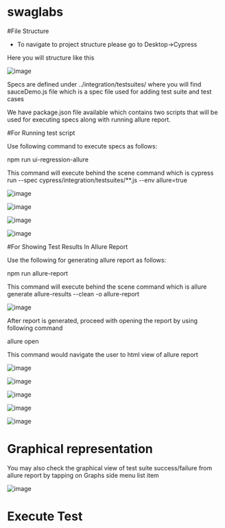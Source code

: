 # swaglabs

#File Structure 

- To navigate to project structure please go to Desktop->Cypress

Here you will structure like this

![image](https://user-images.githubusercontent.com/34996741/201510237-0c7a95d6-1790-486c-875b-939f0cb63550.png)

Specs are defined under ../integration/testsuites/ where you will find sauceDemo.js file which is a spec file used for adding test suite and test cases

We have package.json file available which contains two scripts that will be used for executing specs along with running allure report.




#For Running test script

Use following command to execute specs as follows: 

npm run ui-regression-allure

This command will execute behind the scene command which is cypress run --spec cypress/integration/testsuites/**.js --env allure=true

![image](https://user-images.githubusercontent.com/34996741/201510650-85c25d09-f8be-4ef0-a3d1-339393f31aa7.png)

![image](https://user-images.githubusercontent.com/34996741/201510658-0ac92883-7e13-48c9-97f7-f0afdb028018.png)

![image](https://user-images.githubusercontent.com/34996741/201510661-9f283924-6690-4454-ab32-34cfe7551af9.png)

![image](https://user-images.githubusercontent.com/34996741/201510676-f4bd98f2-9dda-4013-af98-516ff1398ab8.png)

#For Showing Test Results In Allure Report 

Use the following for generating allure report as follows: 

npm run allure-report 

This command will execute behind the scene command which is allure generate allure-results --clean -o allure-report

![image](https://user-images.githubusercontent.com/34996741/201510765-a14d2880-fdc3-4311-83fa-4cd7c37167f5.png)


After report is generated, proceed with opening the report by using following command

allure open

This command would navigate the user to html view of allure report 

![image](https://user-images.githubusercontent.com/34996741/201510808-bc9268d7-d259-4edb-8e33-9155358bac3f.png)


![image](https://user-images.githubusercontent.com/34996741/201510822-3d2c7d2f-1858-4e62-ac94-6d4a7ea9acfe.png)

![image](https://user-images.githubusercontent.com/34996741/201510859-c7a03600-603f-4764-9ee4-59be4351b6b3.png)

![image](https://user-images.githubusercontent.com/34996741/201510866-81ecc35f-d95c-4169-a33f-298f313e58b0.png)

![image](https://user-images.githubusercontent.com/34996741/201510877-83706b26-42f1-4d6d-af9e-1681ab54c167.png)


# Graphical representation 

You may also check the graphical view of test suite success/failure from allure report by tapping on Graphs side menu list item

![image](https://user-images.githubusercontent.com/34996741/201510933-4ba3027a-7b4a-44d3-a471-c4b645f259cc.png)




# Execute Test
